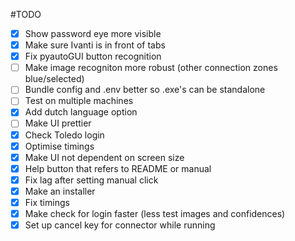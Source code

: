 #TODO

- [x] Show password eye more visible
- [x] Make sure Ivanti is in front of tabs
- [x] Fix pyautoGUI button recognition
- [ ] Make image recogniton more robust (other connection zones blue/selected)
- [ ] Bundle config and .env better so .exe's can be standalone
- [ ] Test on multiple machines
- [x] Add dutch language option
- [ ] Make UI prettier
- [x] Check Toledo login
- [x] Optimise timings
- [x] Make UI not dependent on screen size
- [x] Help button that refers to README or manual
- [x] Fix lag after setting manual click
- [x] Make an installer
- [x] Fix timings
- [x] Make check for login faster (less test images and confidences)
- [x] Set up cancel key for connector while running